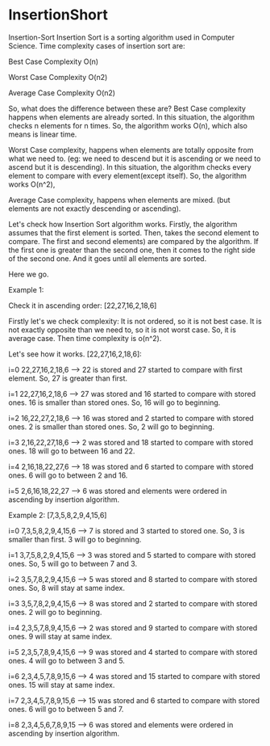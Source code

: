 # InsertionShort


Insertion-Sort
Insertion Sort is a sorting algorithm used in Computer Science. Time complexity cases of insertion sort are:

Best Case Complexity O(n)

Worst Case Complexity O(n2)

Average Case Complexity O(n2)

So, what does the difference between these are? Best Case complexity happens when elements are already sorted. In this situation, the algorithm checks n elements for n times. So, the algorithm works O(n), which also means is linear time.

Worst Case complexity, happens when elements are totally opposite from what we need to. (eg: we need to descend but it is ascending or we need to ascend but it is descending). In this situation, the algorithm checks every element to compare with every element(except itself). So, the algorithm works O(n^2),

Average Case complexity, happens when elements are mixed. (but elements are not exactly descending or ascending).

Let's check how Insertion Sort algorithm works. Firstly, the algorithm assumes that the first element is sorted. Then, takes the second element to compare. The first and second elements) are compared by the algorithm. If the first one is greater than the second one, then it comes to the right side of the second one. And it goes until all elements are sorted.

Here we go.

Example 1:

Check it in ascending order: [22,27,16,2,18,6]

Firstly let's we check complexity: It is not ordered, so it is not best case. It is not exactly opposite than we need to, so it is not worst case. So, it is average case. Then time complexity is o(n^2).

Let's see how it works. [22,27,16,2,18,6]:

i=0 22,27,16,2,18,6 --> 22 is stored and 27 started to compare with first element. So, 27 is greater than first.

i=1 22,27,16,2,18,6 --> 27 was stored and 16 started to compare with stored ones. 16 is smaller than stored ones. So, 16 will go to beginning.

i=2 16,22,27,2,18,6 --> 16 was stored and 2 started to compare with stored ones. 2 is smaller than stored ones. So, 2 will go to beginning.

i=3 2,16,22,27,18,6 --> 2 was stored and 18 started to compare with stored ones. 18 will go to between 16 and 22.

i=4 2,16,18,22,27,6 --> 18 was stored and 6 started to compare with stored ones. 6 will go to between 2 and 16.

i=5 2,6,16,18,22,27 --> 6 was stored and elements were ordered in ascending by insertion algorithm.

Example 2: [7,3,5,8,2,9,4,15,6]

i=0 7,3,5,8,2,9,4,15,6 --> 7 is stored and 3 started to stored one. So, 3 is smaller than first. 3 will go to beginning.

i=1 3,7,5,8,2,9,4,15,6 --> 3 was stored and 5 started to compare with stored ones. So, 5 will go to between 7 and 3.

i=2 3,5,7,8,2,9,4,15,6 --> 5 was stored and 8 started to compare with stored ones. So, 8 will stay at same index.

i=3 3,5,7,8,2,9,4,15,6 --> 8 was stored and 2 started to compare with stored ones. 2 will go to beginning.

i=4 2,3,5,7,8,9,4,15,6 --> 2 was stored and 9 started to compare with stored ones. 9 will stay at same index.

i=5 2,3,5,7,8,9,4,15,6 --> 9 was stored and 4 started to compare with stored ones. 4 will go to between 3 and 5.

i=6 2,3,4,5,7,8,9,15,6 --> 4 was stored and 15 started to compare with stored ones. 15 will stay at same index.

i=7 2,3,4,5,7,8,9,15,6 --> 15 was stored and 6 started to compare with stored ones. 6 will go to between 5 and 7.

i=8 2,3,4,5,6,7,8,9,15 --> 6 was stored and elements were ordered in ascending by insertion algorithm.
